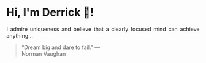 # Hi, I'm Derrick 👋!
<p align="justify">I admire uniqueness and believe that a clearly focused mind can achieve anything...</p> 
<!-- #quote-start -->
<blockquote>&ldquo;Dream big and dare to fail.&rdquo; &mdash; <footer>Norman Vaughan</footer></blockquote>
<!-- #quote-end -->

